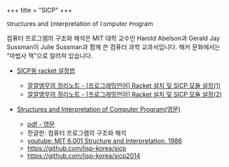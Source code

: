 +++
title = "SICP"
+++

`S`tructures and `I`nterpretation of `C`omputer `P`rogram

컴퓨터 프로그램의 구조와 해석은 MIT 대학 교수인 Harold Abelson과 Gerald Jay Sussman이 Julie Sussman과 함께 쓴 컴퓨터 과학 교과서입니다. 해커 문화에서는 "마법사 책"으로 알려져 있습니다.

- [SICP용 racket 설정법](https://docs.racket-lang.org/sicp-manual/)
  - [깔깔앵무의 정리노트 - [프로그래밍언어] Racket 설치 및 SICP 모듈 설정(1)](https://kkalkkalparrot.tistory.com/31)
  - [깔깔앵무의 정리노트 - [프로그래밍언어] Racket 설치 및 SICP 모듈 설정(2)](https://kkalkkalparrot.tistory.com/32)




- [Structures and Interpretation of Computer Program(영문)](https://mitp-content-server.mit.edu/books/content/sectbyfn/books_pres_0/6515/sicp.zip/index.html)
  - [pdf - 영문](https://web.mit.edu/6.001/6.037/sicp.pdf)
  - 한글판: 컴퓨터 프로그램의 구조와 해석
  - [youtube: MIT 6.001 Structure and Interpretation, 1986](https://www.youtube.com/playlist?list=PLE18841CABEA24090)
  - <https://github.com/lisp-korea/sicp>
  - <https://github.com/lisp-korea/sicp2014>

